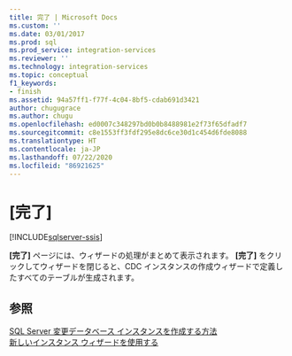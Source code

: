 ```yaml
---
title: 完了 | Microsoft Docs
ms.custom: ''
ms.date: 03/01/2017
ms.prod: sql
ms.prod_service: integration-services
ms.reviewer: ''
ms.technology: integration-services
ms.topic: conceptual
f1_keywords:
- finish
ms.assetid: 94a57ff1-f77f-4c04-8bf5-cdab691d3421
author: chugugrace
ms.author: chugu
ms.openlocfilehash: ed0007c348297bd0b0b8488981e2f73f65dfadf7
ms.sourcegitcommit: c8e1553ff3fdf295e8dc6ce30d1c454d6fde8088
ms.translationtype: HT
ms.contentlocale: ja-JP
ms.lasthandoff: 07/22/2020
ms.locfileid: "86921625"
---
```

# <a name="finish"></a>[完了] 

[!INCLUDE[sqlserver-ssis](../../includes/applies-to-version/sqlserver-ssis.md)]


  **[完了]** ページには、ウィザードの処理がまとめて表示されます。 **[完了]** をクリックしてウィザードを閉じると、CDC インスタンスの作成ウィザードで定義したすべてのテーブルが生成されます。  
  
## <a name="see-also"></a>参照  
 [SQL Server 変更データベース インスタンスを作成する方法](../../integration-services/change-data-capture/how-to-create-the-sql-server-change-database-instance.md)   
 [新しいインスタンス ウィザードを使用する](../../integration-services/change-data-capture/use-the-new-instance-wizard.md)  
  
  
